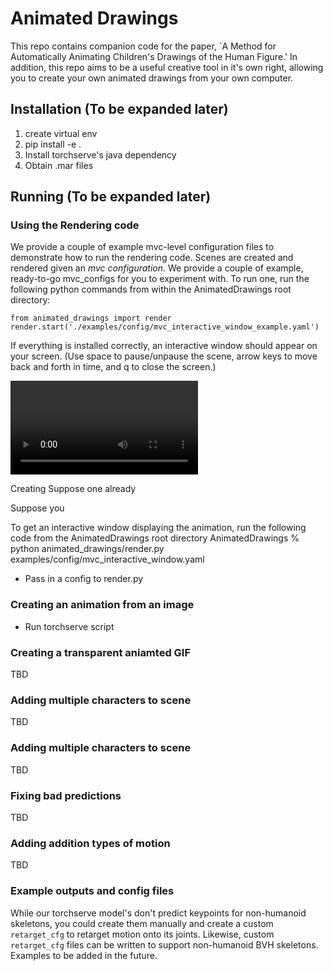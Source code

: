 # Animated Drawings
This repo contains companion code for the paper, `A Method for Automatically Animating Children's Drawings of the Human Figure.'
In addition, this repo aims to be a useful creative tool in it's own right, allowing you to create your own animated drawings from your own computer. 

## Installation (To be expanded later)
1. create virtual env
2. pip install -e .
3. Install torchserve's java dependency 
4. Obtain .mar files

## Running (To be expanded later)

### Using the Rendering code
We provide a couple of example mvc-level configuration files to demonstrate how to run the rendering code.
Scenes are created and rendered given an *mvc configuration*.
We provide a couple of example, ready-to-go mvc_configs for you to experiment with.
To run one, run the following python commands from within the AnimatedDrawings root directory:

    from animated_drawings import render
    render.start('./examples/config/mvc_interactive_window_example.yaml')

If everything is installed correctly, an interactive window should appear on your screen. 
(Use space to pause/unpause the scene, arrow keys to move back and forth in time, and q to close the screen.)

![interactive_window_example](./media/interactive_window_example.mp4)



Creating 
Suppose one already 

Suppose you


To get an interactive window displaying the animation, run the following code from the AnimatedDrawings root directory
     AnimatedDrawings % python animated_drawings/render.py examples/config/mvc_interactive_window.yaml
- Pass in a config to render.py

### Creating an animation from an image
- Run torchserve script

### Creating a transparent aniamted GIF 
TBD

### Adding multiple characters to scene
TBD

### Adding multiple characters to scene
TBD

### Fixing bad predictions
TBD

### Adding addition types of motion
TBD

### Example outputs and config files
While our torchserve model's don't predict keypoints for non-humanoid skeletons, you could create them manually and create a custom `retarget_cfg` to retarget motion onto its joints.
Likewise, custom `retarget_cfg` files can be written to support non-humanoid BVH skeletons.
Examples to be added in the future.





